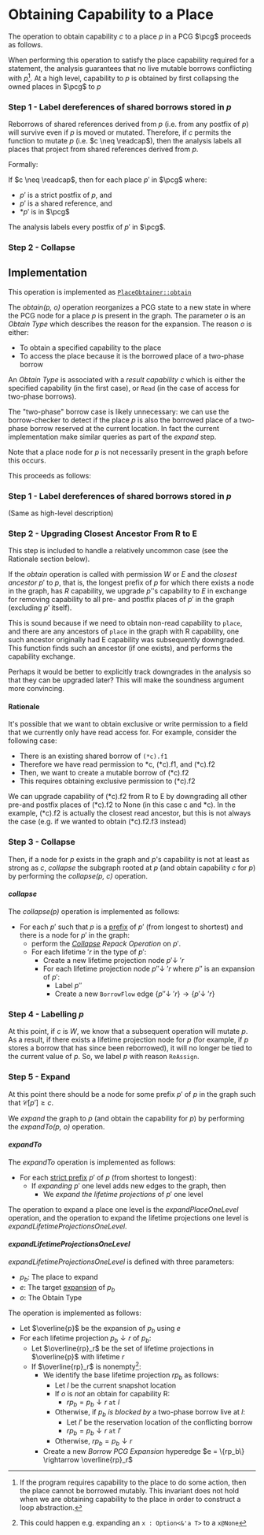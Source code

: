 # Obtaining Capability to a Place

The operation to obtain capability $c$ to a place $p$ in a PCG $\pcg$ proceeds
as follows.

When performing this operation to satisfy the place capability required for a
statement, the analysis guarantees that no live mutable borrows conflicting with
$p$[^rationale]. At a high level, capability to $p$ is obtained by first
collapsing the owned places in $\pcg$ to $p$

[^rationale]: If the program requires capability to the place to do some action,
    then the place cannot be borrowed mutably. This invariant does not hold when
    we are obtaining capability to the place in order to construct a loop
    abstraction.

### Step 1 - Label dereferences of shared borrows stored in $p$

Reborrows of shared references derived from $p$ (i.e. from any postfix of $p$)
will survive even if $p$ is moved or mutated. Therefore, if $c$ permits the
function to mutate $p$ (i.e. $c \neq \readcap$), then the analysis labels all
places that project from shared references derived from $p$.

Formally:

If $c \neq \readcap$, then for each place $p'$ in $\pcg$ where:
- $p'$ is a strict postfix of $p$, and
- $p'$ is a shared reference, and
- $*p'$ is in $\pcg$

The analysis labels every postfix of $p'$ in $\pcg$.

### Step 2 - Collapse

## Implementation

This operation is implemented as [`PlaceObtainer::obtain`](https://github.com/viperproject/pcg/blob/d4591e49f5870b49332d47fcd2a2da1d4678a1a7/src/pcg/visitor/obtain.rs#L778)

The *obtain(p, o)* operation reorganizes a PCG state to a new state in where the
PCG node for a place $p$ is present in the graph. The parameter *o* is an
*Obtain Type* which describes the reason for the expansion. The reason $o$ is either:

- To obtain a specified capability to the place
- To access the place because it is the borrowed place of a two-phase borrow

An *Obtain Type* is associated with a *result capability* $c$ which is either
the specified capability (in the first case), or `Read` (in the case of access
for two-phase borrows).

<div class="warning">

The "two-phase" borrow case is likely unnecessary: we can use the borrow-checker
to detect if the place $p$ is also the borrowed place of a two-phase borrow
reserved at the current location. In fact the current implementation make
similar queries as part of the *expand* step.

</div>

Note that a place node for $p$ is not necessarily present in the graph before
this occurs.

This proceeds as follows:

### Step 1 - Label dereferences of shared borrows stored in $p$

(Same as high-level description)

### Step 2 - Upgrading Closest Ancestor From R to E

This step is included to handle a relatively uncommon case (see the Rationale
section below).

If the *obtain* operation is called with permission $W$ or $E$ and the *closest
ancestor* $p'$ to $p$, that is, the longest prefix of $p$ for which there exists
a node in the graph, has $R$ capability, we upgrade $p'$'s capability to $E$ in
exchange for removing capability to all pre- and postfix places of $p'$ in the
graph (excluding $p'$ itself).

This is sound because if we need to obtain non-read capability to `place`, and
there are any ancestors of `place` in the graph with R capability, one such
ancestor originally had E capability was subsequently downgraded. This function
finds such an ancestor (if one exists), and performs the capability exchange.

<div class="warning">

Perhaps it would be better to explicitly track downgrades in the analysis so
that they can be upgraded later? This will make the soundness argument more
convincing.

</div>

#### Rationale

It's possible that we want to obtain exclusive or write permission to
a field that we currently only have read access for. For example,
consider the following case:

- There is an existing shared borrow of `(*c).f1`
- Therefore we have read permission to *c, (*c).f1, and (*c).f2
- Then, we want to create a mutable borrow of (*c).f2
- This requires obtaining exclusive permission to (*c).f2

We can upgrade capability of (*c).f2 from R to E by downgrading all
other pre-and postfix places of (*c).f2 to None (in this case c and
*c). In the example, (*c).f2 is actually the closest read ancestor,
but this is not always the case (e.g. if we wanted to obtain
(*c).f2.f3 instead)

### Step 3 - Collapse

Then, if a node for $p$ exists in the graph and $p$'s capability is not at least as strong as $c$, *collapse* the subgraph rooted at $p$ (and obtain capability $c$ for $p$) by performing the *collapse(p, c)* operation.

#### *collapse*

The *collapse(p)* operation is implemented as follows:

- For each $p'$ such that $p$ is a [prefix](../definitions/mir.html#place-prefix) of $p'$ (from longest to shortest) and there is a node for $p'$ in the graph:
  - perform the [*Collapse*](./repack-ops.html#Collapse) _Repack Operation_ on $p'$.
  - For each lifetime $'r$ in the type of $p'$:
    - Create a new lifetime projection node $p'\downarrow~'r$
    - For each lifetime projection node $p''\downarrow~'r$ where $p''$ is an expansion of $p'$:
      - Label $p''$
      - Create a new `BorrowFlow` edge $\{p''\downarrow~'r\}\rightarrow\{p'\downarrow~'r\}$

### Step 4 - Labelling $p$
At this point, if $c$ is $W$, we know that a subsequent operation will mutate $p$.
As a result, if there exists a lifetime projection node for $p$ (for example, if $p$ stores a borrow that has since been reborrowed), it will no longer be tied to the current value of $p$.
So, we label $p$ with reason `ReAssign`.

### Step 5 - Expand

At this point there should be a node for some prefix $p'$ of $p$ in the graph such that $\mathcal{C}[p'] \geqslant c$.

We *expand* the graph to $p$ (and obtain the capability for $p$) by performing the *expandTo(p, o)* operation.

#### *expandTo*

The *expandTo* operation is implemented as follows:
- For each [strict prefix](../definitions/mir.html#place-prefix) $p'$ of $p$ (from shortest to longest):
    - If *expanding* $p'$ one level adds new edges to the graph, then
        - We *expand the lifetime projections* of $p'$ one level

The operation to expand a place one level is the *expandPlaceOneLevel* operation, and the operation to expand the lifetime projections one level is *expandLifetimeProjectionsOneLevel*.

#### *expandLifetimeProjectionsOneLevel*

*expandLifetimeProjectionsOneLevel* is defined with three parameters:

- $p_b$: The place to expand
- $e$: The target [expansion](../definitions.html#place-expansion) of $p_b$
- $o$: The Obtain Type

The operation is implemented as follows:

- Let $\overline{p}$ be the expansion of $p_b$ using $e$
- For each lifetime projection $p_b \downarrow r$ of $p_b$:
    - Let $\overline{rp}_r$ be the set of lifetime projections in $\overline{p}$
      with lifetime $r$
    - If $\overline{rp}_r$ is nonempty[^possible]:
        - We identify the base lifetime projection $rp_{b}$ as follows:
            - Let $l$ be the current snapshot location
            - If $o$ is *not* an obtain for capability R:
                - $rp_b = p_b \downarrow r~\texttt{at}~l$
            - Otherwise, if $p_b$ *is blocked by* a two-phase borrow live at $l$:
                - Let $l'$ be the reservation location of the conflicting borrow
                - $rp_b = p_b \downarrow r~\texttt{at}~l'$
            - Otherwise, $rp_b = p_b \downarrow r$
        - Create a new *Borrow PCG Expansion* hyperedge $e = \{rp_b\} \rightarrow \overline{rp}_r$

[^possible]: This could happen e.g. expanding an `x : Option<&'a T>` to a `x@None`

